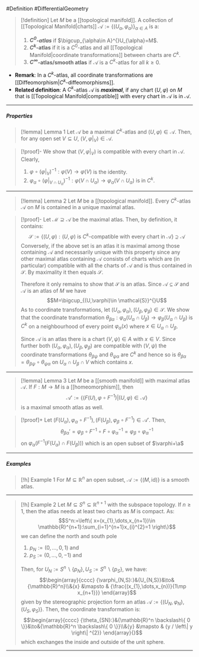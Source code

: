 #Definition #DifferentialGeometry 

> [!definition]
> Let $M$ be a [[topological manifold]]. A collection of [[Topological Manifold|charts]] $\mathcal{A}:=\{ (U_{\alpha},\varphi_{\alpha}) \}_{\alpha\in A}$ is a:
> 1. ***$C^0$-atlas*** if $\bigcup_{\alpha\in A}^{}U_{\alpha}=M$.
> 2. **$C^k$-atlas** if it is a $C^0$-atlas and all [[Topological Manifold|coordinate transformations]] between charts are $C^k$.
> 3. **$C^\infty$-atlas/smooth atlas** if $\mathcal{A}$ is a $C^k$-atlas for all $k\geq 0$.
- **Remark**: In a $C^k$-atlas, all coordinate transformations are [[Diffeomorphism|$C^k$-diffeomorphisms]].
- **Related definition**: A $C^k$-atlas $\mathcal{A}$ is ***maximal***, if any chart $(U,\varphi)$ on $M$ that is [[Topological Manifold|compatible]] with every chart in $\mathcal{A}$ is in $\mathcal{A}$.
---
##### Properties
> [!lemma] Lemma 1
> Let $\mathcal{A}$ be a maximal $C^k$-atlas and $(U,\varphi)\in \mathcal{A}$. Then, for any open set $V\subseteq U$, $(V,\varphi|_{V})\in \mathcal{A}$.

> [!proof]-
> We show that $(V,\varphi|_{V})$ is compatible with every chart in $\mathcal{A}$. Clearly, 
> 1. $\varphi \circ(\varphi|_{V})^{-1}:\varphi(V)\to \varphi(V)$ is the identity.
> 2. $\varphi_{\alpha}\circ(\varphi|_{V\cap U_{\alpha}})^{-1}:\varphi(V\cap U_{\alpha})\to\varphi_{\alpha}(V \cap U_{\alpha})$ is in $C^k$.
---
> [!lemma] Lemma 2
> Let $M$ be a [[topological manifold]]. Every $C^k$-atlas $\mathcal{A}$ on $M$ is contained in a unique maximal atlas.

> [!proof]-
> Let $\mathcal{M}\supseteq\mathcal{A}$ be the maximal atlas. Then, by definition, it contains: $$\mathcal{S}:=\{ (U,\varphi):(U,\varphi)\text{ is }C^k\text{-compatible with every chart in }\mathcal{A} \}\supseteq\mathcal{A}$$Conversely, if the above set is an atlas it is maximal among those containing $\mathcal{A}$ and necessarily unique with this property since any other maximal atlas containing $\mathcal{A}$ consists of charts which are (in particular) compatible with all the charts of $\mathcal{A}$ and is thus contained in $\mathcal{S}$. By maximality it then equals $\mathcal{S}$. 
> 
> Therefore it only remains to show that $\mathcal{S}$ is an atlas. Since $\mathcal{A}\subseteq \mathcal{S}$ and $\mathcal{A}$ is an atlas of $M$ we have $$M=\bigcup_{(U,\varphi)\in \mathcal{S}}^{}U$$ As to coordinate transformations, let $(U_{\alpha},\varphi_{\alpha}),(U_{\beta},\varphi_{\beta})\in \mathcal{S}$. We show that the coordinate transformation $\theta_{\beta\alpha}:\varphi_{\alpha}(U_{\alpha}\cap U_{\beta})\to\varphi_{\beta}(U_{\alpha}\cap U_{\beta})$ is $C^k$ on a neighbourhood of every point $\varphi_{\alpha}(x)$ where $x\in U_{\alpha}\cap U_{\beta}$. 
> 
> Since $\mathcal{A}$ is an atlas there is a chart $(V,\psi)\in A$ with $x\in V$. Since further both $(U_{\alpha},\varphi_{\alpha}),(U_{\beta},\varphi_{\beta})$ are compatible with $(V,\psi)$ the coordinate transformations $\theta_{\beta \psi}$ and $\theta _{\psi\alpha}$ are $C^k$ and hence so is $\theta_{\beta\alpha}=\theta_{\beta \psi}\circ\theta_{\psi\alpha}$ on $U_{\alpha}\cap U_{\beta}\cap V$ which contains $x$.
---
> [!lemma] Lemma 3
> Let $M$ be a [[smooth manifold]] with maximal atlas $\mathcal{A}$. If $F:M\to M$ is a [[homeomorphism]], then $$\mathcal{A}':=\{ (F(U),\varphi \circ F^{-1})|(U,\varphi)\in \mathcal{A} \}$$is a maximal smooth atlas as well.

> [!proof]+
> Let $(F(U_{\alpha}),\varphi_{\alpha}\circ F^{-1}),(F(U_{\beta}),\varphi_{\beta}\circ F^{-1})\in \mathcal{A'}$. Then, $$\theta_{\beta\alpha}'=\varphi_{\beta}\circ F^{-1}\circ F\circ \varphi_{\alpha}^{-1}=\varphi_{\beta}\circ\varphi_{\alpha}^{-1} $$on $\varphi_{\alpha}(F^{-1}(F(U_{\alpha})\cap F(U_{\beta})))$ which is an open subset of $\varphi+\a$
---
##### Examples
> [!h] Example 1
> For $M\subseteq \mathbb{R}^n$ an open subset, $\mathcal{A}:=\{ (M,\text{id}) \}$ is a smooth atlas.
---
> [!h] Example 2
> Let $M\subseteq S^n\subseteq \mathbb{R}^{n+1}$ with the subspace topology. If $n\geq 1$, then the atlas needs at least two charts as $M$ is compact. As: $$S^n:=\left\{  x=(x_{1},\dots,x_{n+1})\in \mathbb{R}^{n+1}:\sum_{i=1}^{n+1}x_{i}^{2}=1  \right\}$$we can define the north and south pole 
> 1. $p_{N}:=(0,\dots,0,1)$ and
> 2. $p_{S}:=(0,\dots,0,-1)$ and
>
>Then, for $U_{N}:= S^n \backslash\{ p_{N} \},U_{S}:= S^n \backslash\{ p_{S} \}$, we have: $$\begin{array}{cccc} {\varphi_{N,S}:}&{U_{N,S}}&\to&{\mathbb{R}^n}\\&{x} &\mapsto & {\frac{(x_{1},\dots,x_{n})}{1\mp x_{n+1}}} \end{array}$$given by the stereographic projection form an atlas $\mathcal{A}:=\{ (U_{N},\varphi_{N}), (U_{S},\varphi_{S}) \}$. Then, the coordinate transformation is: $$\begin{array}{cccc} {\theta_{SN}:}&{\mathbb{R}^n \backslash\{ 0 \}}&\to&{\mathbb{R}^n \backslash\{ 0 \}}\\&{y} &\mapsto & {y / \left\| y \right\| ^{2}} \end{array}{}$$which exchanges the inside and outside of the unit sphere.
---



